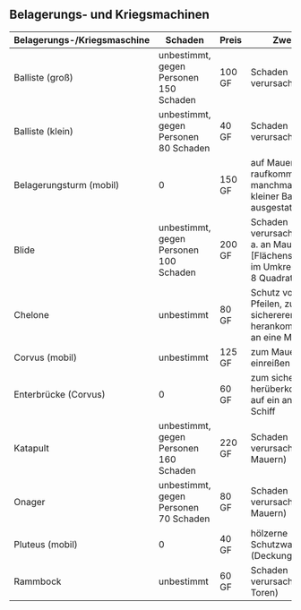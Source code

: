 ## Belagerungs- und Kriegsmachinen

| Belagerungs-/Kriegsmaschine | Schaden | Preis |Zweck |
| ------------------------------ | --------- | ----- | ------------- |
| Balliste (groß) | unbestimmt, gegen Personen 150 Schaden | 100 GF | Schaden verursachen |
| Balliste (klein) | unbestimmt, gegen Personen 80 Schaden | 40 GF | Schaden verursachen |
| Belagerungsturm (mobil) | 0 | 150 GF | auf Mauern raufkommen, manchmal mit kleiner Balliste ausgestattet |
| Blide | unbestimmt, gegen Personen 100 Schaden | 200 GF | Schaden verursachen (v. a. an Mauern) [Flächenschaden im Umkreis von 8 Quadratmeter] |
| Chelone | unbestimmt | 80 GF | Schutz vor Pfeilen, zum sichereren herankommen an eine Mauer |
| Corvus (mobil)| unbestimmt | 125 GF | zum Mauern einreißen |
| Enterbrücke (Corvus) | 0 | 60 GF | zum sicheren herüberkommen auf ein anderes Schiff |
| Katapult | unbestimmt, gegen Personen 160 Schaden | 220 GF | Schaden verursachen (an Mauern) |
| Onager | unbestimmt, gegen Personen 70 Schaden | 80 GF | Schaden verursachen (an Mauern) |
| Pluteus (mobil) | 0 | 40 GF | hölzerne Schutzwand (Deckung 90%) |
| Rammbock | unbestimmt | 60 GF | Schaden verursachen (an Toren) |
